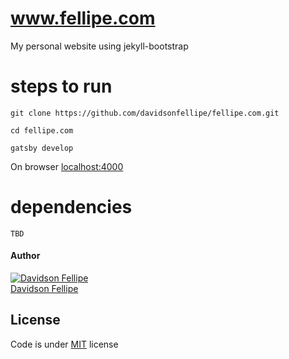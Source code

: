 # www.fellipe.com

My personal website using jekyll-bootstrap

# steps to run

    git clone https://github.com/davidsonfellipe/fellipe.com.git

    cd fellipe.com

    gatsby develop

On browser [localhost:4000](http://localhost:4000)

# dependencies

    TBD

#### Author

[![Davidson Fellipe](http://gravatar.com/avatar/054c583ad5dc09a861874e14dcb43e4c?s=70)](https://github.com/davidsonfellipe)
<br>
[Davidson Fellipe](https://github.com/davidsonfellipe)

## License

Code is under [MIT](http://davidsonfellipe.mit-license.org) license
